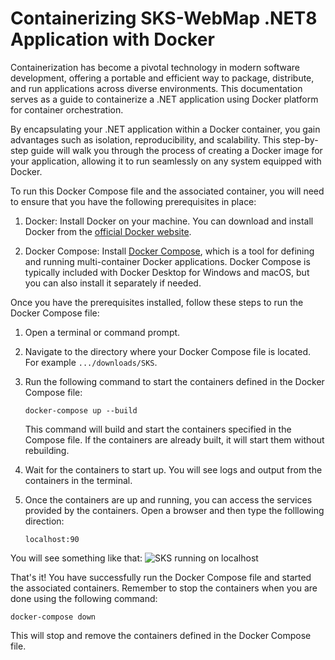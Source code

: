# Containerizing SKS-WebMap .NET8 Application with Docker

Containerization has become a pivotal technology in modern software development, offering a portable and efficient way to package, distribute, and run applications across diverse environments. This documentation serves as a guide to containerize a .NET application using Docker platform for container orchestration.

By encapsulating your .NET application within a Docker container, you gain advantages such as isolation, reproducibility, and scalability. This step-by-step guide will walk you through the process of creating a Docker image for your application, allowing it to run seamlessly on any system equipped with Docker.

To run this Docker Compose file and the associated container, you will need to ensure that you have the following prerequisites in place:

1. Docker: Install Docker on your machine. You can download and install Docker from the [official Docker website](https://docs.docker.com/engine/install/).

2. Docker Compose: Install [Docker Compose](https://docs.docker.com/compose/), which is a tool for defining and running multi-container Docker applications. Docker Compose is typically included with Docker Desktop for Windows and macOS, but you can also install it separately if needed.

Once you have the prerequisites installed, follow these steps to run the Docker Compose file:

1. Open a terminal or command prompt.

2. Navigate to the directory where your Docker Compose file is located. For example `.../downloads/SKS`.

3. Run the following command to start the containers defined in the Docker Compose file:

    ```
    docker-compose up --build
    ```

    This command will build and start the containers specified in the Compose file. If the containers are already built, it will start them without rebuilding.

4. Wait for the containers to start up. You will see logs and output from the containers in the terminal.

5. Once the containers are up and running, you can access the services provided by the containers. Open a browser and then type the folllowing direction:

    ```
    localhost:90
    ```
You will see something like that:
    ![SKS running on localhost]("SKS/images/sks-image.png")

That's it! You have successfully run the Docker Compose file and started the associated containers. Remember to stop the containers when you are done using the following command:

```
docker-compose down
```

This will stop and remove the containers defined in the Docker Compose file.